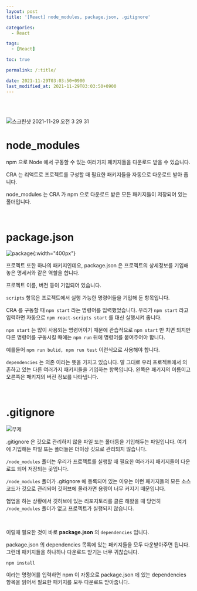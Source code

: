 ```yaml
---
layout: post
title: '[React] node_modules, package.json, .gitignore'

categories:
  - React

tags:
  - [React]

toc: true

permalink: /:title/

date: 2021-11-29T03:03:50+0900
last_modified_at: 2021-11-29T03:03:50+0900
---
```


<br>
<br>

![스크린샷 2021-11-29 오전 3 29 31](https://user-images.githubusercontent.com/87692499/143781186-e5e64ecf-3171-438f-9c99-7a0036e6b647.png)

# node_modules

npm 으로 Node 에서 구동할 수 있는 여러가지 패키지들을 다운로드 받을 수 있습니다.

CRA 는 리액트로 프로젝트를 구성할 때 필요한 패키지들을 자동으로 다운로드 받아 줍니다.

node_modules 는 CRA 가 npm 으로 다운로드 받은 모든 패키지들이 저장되어 있는 폴더입니다.

<br>

# package.json

![package](https://user-images.githubusercontent.com/87692499/143781253-e2e4378d-8f02-4ef5-ac7e-6abb27cbb2bf.png){:width="400px"}

프로젝트 또한 하나의 패키지인데요, package.json 은 프로젝트의 상세정보를 기입해 놓은 명세서와 같은 역할을 합니다.

프로젝트 이름, 버전 등이 기입되어 있습니다.

`scripts` 항목은 프로젝트에서 실행 가능한 명령어들을 기입해 둔 항목입니다.

CRA 를 구동할 때 `npm start` 라는 명령어를 입력했었습니다. 우리가 `npm start` 라고 입력하면 자동으로 `npm react-scripts start` 를 대신 실행시켜 줍니다.

`npm start` 는 많이 사용되는 명령어이기 때문에 관습적으로 `npm start` 만 치면 되지만 다른 명령어를 구동시킬 때에는 `npm run` 뒤에 명령어를 붙여주어야 합니다.

예를들어 `npm run bulid, npm run test` 이런식으로 사용해야 합니다.

`dependencies` 는 의존 이라는 뜻을 가지고 있습니다. 말 그대로 우리 프로젝트에서 의존하고 있는 다른 여러가지 패키지들을 기입하는 항목입니다. 왼쪽은 패키지의 이름이고 오른쪽은 패키지의 버전 정보를 나타냅니다.

<br>

# .gitignore

![무제](https://user-images.githubusercontent.com/87692499/143781368-fa8b4282-6ddb-4b2a-93dc-7705a42fa296.png)

.gitignore 은 깃으로 관리하지 않을 파일 또는 폴더등을 기입해두는 파일입니다. 여기에 기입해둔 파일 또는 폴더들은 더이상 깃으로 관리되지 않습니다.

`/node_modules` 폴더는 우리가 프로젝트를 실행할 때 필요한 여러가지 패키지들이 다운로드 되어 저장되는 곳입니다.

`/node_modules` 폴더가 .gitignore 에 등록되어 있는 이유는 이런 패키지들의 모든 소스코드가 깃으로 관리되어 깃허브에 올라가면 용량이 너무 커지기 때문입니다.

협업을 하는 상황에서 깃허브에 있는 리포지토리를 클론 해왔을 때 당연히 `/node_modules` 폴더가 없고 프로젝트가 실행되지 않습니다.

<br>

이럴때 필요한 것이 바로 **package.json** 의 `dependencies` 입니다.

package.json 의 dependencies 목록에 있는 패키지들을 모두 다운받아주면 됩니다. 그런데 패키지들을 하나하나 다운로드 받기는 너무 귀찮습니다.

```
npm install
```

이라는 명령어를 입력하면 npm 이 자동으로 package.json 에 있는 dependencies 항목을 읽어서 필요한 패키지를 모두 다운로드 받아줍니다.

<br>
